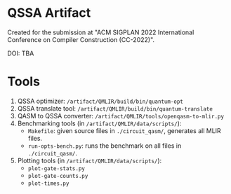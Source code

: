 QSSA Artifact
=============

Created for the submission at "ACM SIGPLAN 2022 International Conference on Compiler Construction (CC-2022)".

DOI: TBA

Tools
======

1. QSSA optimizer: `/artifact/QMLIR/build/bin/quantum-opt`
2. QSSA translate tool: `/artifact/QMLIR/build/bin/quantum-translate`
3. QASM to QSSA converter: `/artifact/QMLIR/tools/openqasm-to-mlir.py`
4. Benchmarking tools (in `/artifact/QMLIR/data/scripts/`):
    - `Makefile`: given source files in `./circuit_qasm/`, generates all MLIR files.
    - `run-opts-bench.py`: runs the benchmark on all files in `./circuit_qasm/`.
5. Plotting tools (in `/artifact/QMLIR/data/scripts/`):
    - `plot-gate-stats.py`
    - `plot-gate-counts.py`
    - `plot-times.py`

